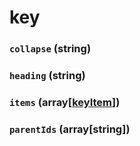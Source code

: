 # key

### `collapse` (**string**)

### `heading` (**string**)

### `items` (**array[[keyItem](./key-item.md)]**)

### `parentIds` (**array[string]**)
